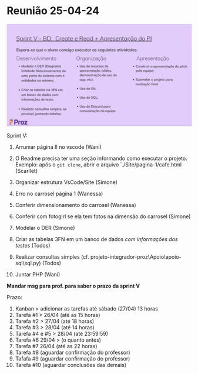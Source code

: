# Reunião 25-04-24

![](/Apoio/Avaliacao-BootCamp/sprint-5.png)


Sprint V: 

1. Arrumar página II no vscode 
(Wani) 

2. O Readme precisa ter uma seção informando como executar o projeto. Exemplo: após o `git clone`, abrir o arquivo `./Site/pagina-1/cafe.html 
(Scarllet)

3. Organizar estrutura VsCode/Site 
(Simone) 

4. Erro no carrosel página 1
(Wanessa)

5. Conferir dimensionamento do carrosel
(Wanessa)

6. Conferir com fotogirl se ela tem fotos na dimensão do carrosel
(Simone)

7. Modelar o DER
(Simone)

8. Criar as tabelas 3FN em um banco de dados *com informações dos testes*
(Todos)

9. Realizar consultas simples (cf. projeto-integrador-proz\Apoio\apoio-sql\sql.py)
(Todos)

10. Juntar PHP
(Wani)


**Mandar msg para prof. para saber o prazo da sprint V**

Prazo:

1. Kanban > adicionar as tarefas até sábado (27/04) 13 horas
2. Tarefa #1 > 26/04 (até as 15 horas) 
3. Tarefa #2 > 27/04 (até 18 horas)
4. Tarefa #3 > 28/04 (até 14 horas) 
5. Tarefa #4 e #5 > 28/04 (até 23:59:59)
6. Tarefa #6 29/04 > (o quanto antes)
7. Tarefa #7 26/04 (até as 22 horas)
8. Tarefa #8 (aguardar confirmação do professor)
9. Tafafa #9 (aguardar confirmação do professor)
10. Tarefa #10 (aguardar conclusões das demais) 

